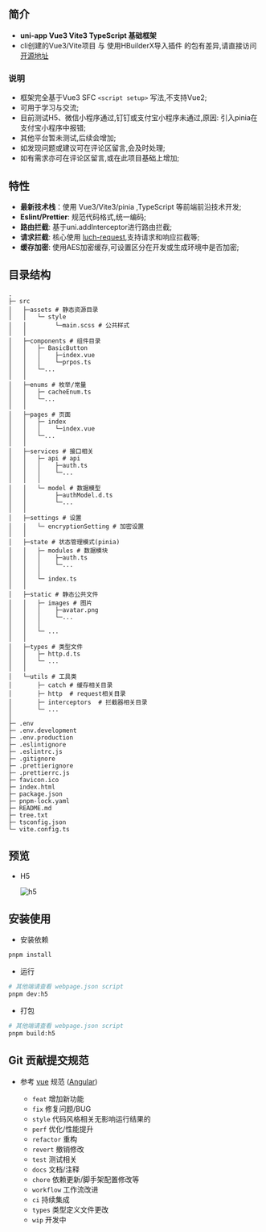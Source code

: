 ## 简介

- **uni-app Vue3 Vite3 TypeScript 基础框架** 
- cli创建的Vue3/Vite项目 与 使用HBuilderX导入插件 的包有差异,请直接访问 [开源地址](https://gitee.com/h_mo/uniapp-vue3-vite3-ts-template)


### 说明
- 框架完全基于Vue3 SFC `<script setup>` 写法,不支持Vue2;
- 可用于学习与交流;
- 目前测试H5、微信小程序通过,钉钉或支付宝小程序未通过,原因: 引入pinia在支付宝小程序中报错;
- 其他平台暂未测试,后续会增加;
- 如发现问题或建议可在评论区留言,会及时处理;
- 如有需求亦可在评论区留言,或在此项目基础上增加;

## 特性

- **最新技术栈**：使用 Vue3/Vite3/pinia ,TypeScript 等前端前沿技术开发;
- **Eslint/Prettier**: 规范代码格式,统一编码;
- **路由拦截**: 基于uni.addInterceptor进行路由拦截;
- **请求拦截**: 核心使用 [luch-request](https://ext.dcloud.net.cn/plugin?id=392),支持请求和响应拦截等;
- **缓存加密**: 使用AES加密缓存,可设置区分在开发或生成环境中是否加密;

## 目录结构

```shell
.
├─ src
│   ├─assets # 静态资源目录
│   │   └─ style
│   │        └─main.scss # 公共样式
│   │
│   ├─components # 组件目录
│   │   ├─ BasicButton
│   │   │    ├─index.vue
│   │   │    └─prpos.ts
│   │   └─...
│   │ 
│   ├─enums # 枚举/常量
│   │   ├─ cacheEnum.ts
│   │   └─...
│   │ 
│   ├─pages # 页面
│   │   ├─ index
│   │   │    └─index.vue
│   │   └─...
│   │ 
│   ├─services # 接口相关
│   │   ├─ api # api  
│   │   │    ├─auth.ts
│   │   │    └─...
│   │   │
│   │   └─ model # 数据模型  
│   │        ├─authModel.d.ts
│   │        └─...
│   │ 
│   ├─settings # 设置
│   │   └─ encryptionSetting # 加密设置  
│   │
│   ├─state # 状态管理模式(pinia)
│   │   ├─ modules # 数据模块  
│   │   │    ├─auth.ts
│   │   │    └─...
│   │   │
│   │   └─ index.ts
│   │ 
│   ├─static # 静态公共文件
│   │   ├─ images # 图片  
│   │   │    ├─avatar.png
│   │   │    └─...
│   │   │
│   │   └─ ...
│   │   
│   ├─types # 类型文件
│   │   ├─ http.d.ts
│   │   └─ ...
│   │
│   └─utils # 工具类
│       ├─ catch # 缓存相关目录
│       ├─ http  # request相关目录
│       ├─ interceptors  # 拦截器相关目录
│       └─ ...
│
├─ .env
├─ .env.development
├─ .env.production
├─ .eslintignore
├─ .eslintrc.js
├─ .gitignore
├─ .prettierignore
├─ .prettierrc.js
├─ favicon.ico
├─ index.html
├─ package.json
├─ pnpm-lock.yaml
├─ README.md
├─ tree.txt
├─ tsconfig.json
└─ vite.config.ts

```



## 预览

- H5

  ![h5](https://api-catch.ranesuangyu.top/images/20220621/364f2b47d91ae5ae82a33d33854e2540.png
  ) 

[//]: # (- 小程序&#40;暂未发布&#41;)

[//]: # (  ![小程序]&#40;http://api-catch.ranesuangyu.top/images/20220621/8d4388315ef5b8630d0c0b3963d1ba6b.jpg&#41;)

  

## 安装使用

- 安装依赖

```bash
pnpm install
```

- 运行

```bash
# 其他端请查看 webpage.json script
pnpm dev:h5
```

- 打包

```bash
# 其他端请查看 webpage.json script
pnpm build:h5
```

## Git 贡献提交规范

- 参考 [vue](https://github.com/vuejs/vue/blob/dev/.github/COMMIT_CONVENTION.md) 规范 ([Angular](https://github.com/conventional-changelog/conventional-changelog/tree/master/packages/conventional-changelog-angular))

  - `feat` 增加新功能
  - `fix` 修复问题/BUG
  - `style` 代码风格相关无影响运行结果的
  - `perf` 优化/性能提升
  - `refactor` 重构
  - `revert` 撤销修改
  - `test` 测试相关
  - `docs` 文档/注释
  - `chore` 依赖更新/脚手架配置修改等
  - `workflow` 工作流改进
  - `ci` 持续集成
  - `types` 类型定义文件更改
  - `wip` 开发中